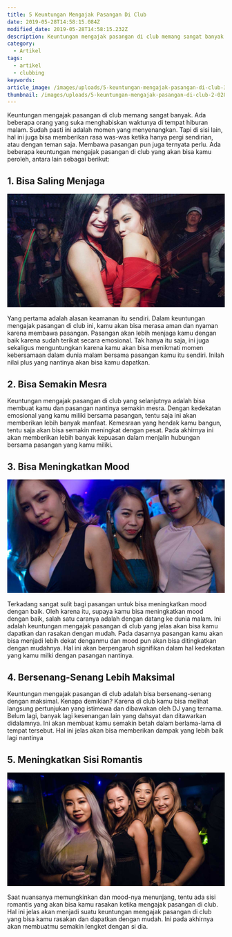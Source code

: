 ```yaml
---
title: 5 Keuntungan Mengajak Pasangan Di Club
date: 2019-05-28T14:58:15.084Z
modified_date: 2019-05-28T14:58:15.232Z
description: Keuntungan mengajak pasangan di club memang sangat banyak. Ada beberapa orang yang suka menghabiskan waktunya di tempat hiburan malam.
category:
  - Artikel
tags:
  - artikel
  - clubbing
keywords:
article_image: /images/uploads/5-keuntungan-mengajak-pasangan-di-club-3.jpg
thumbnail: /images/uploads/5-keuntungan-mengajak-pasangan-di-club-2-028.jpg
---
```

Keuntungan mengajak pasangan di club memang sangat banyak. Ada beberapa orang yang suka menghabiskan waktunya di tempat hiburan malam. Sudah pasti ini adalah momen yang menyenangkan. Tapi di sisi lain, hal ini juga bisa memberikan rasa was-was ketika hanya pergi sendirian, atau dengan teman saja. Membawa pasangan pun juga ternyata perlu. Ada beberapa keuntungan mengajak pasangan di club yang akan bisa kamu peroleh, antara lain sebagai berikut:



## 1. Bisa Saling Menjaga

![5 Keuntungan Mengajak Pasangan Di Club](/images/uploads/5-keuntungan-mengajak-pasangan-di-club-3.jpg)

Yang pertama adalah alasan keamanan itu sendiri. Dalam keuntungan mengajak pasangan di club ini, kamu akan bisa merasa aman dan nyaman karena membawa pasangan. Pasangan akan lebih menjaga kamu dengan baik karena sudah terikat secara emosional. Tak hanya itu saja, ini juga sekaligus menguntungkan karena kamu akan bisa menikmati momen kebersamaan dalam dunia malam bersama pasangan kamu itu sendiri. Inilah nilai plus yang nantinya akan bisa kamu dapatkan.



## 2. Bisa Semakin Mesra

Keuntungan mengajak pasangan di club yang selanjutnya adalah bisa membuat kamu dan pasangan nantinya semakin mesra. Dengan kedekatan emosional yang kamu miliki bersama pasangan, tentu saja ini akan memberikan lebih banyak manfaat. Kemesraan yang hendak kamu bangun, tentu saja akan bisa semakin meningkat dengan pesat. Pada akhirnya ini akan memberikan lebih banyak kepuasan dalam menjalin hubungan bersama pasangan yang kamu miliki.



## 3. Bisa Meningkatkan Mood

![5 Keuntungan Mengajak Pasangan Di Club](/images/uploads/5-keuntungan-mengajak-pasangan-di-club-2.jpg)

Terkadang sangat sulit bagi pasangan untuk bisa meningkatkan mood dengan baik. Oleh karena itu, supaya kamu bisa meningkatkan mood dengan baik, salah satu caranya adalah dengan datang ke dunia malam. Ini adalah keuntungan mengajak pasangan di club yang jelas akan bisa kamu dapatkan dan rasakan dengan mudah. Pada dasarnya pasangan kamu akan bisa menjadi lebih dekat denganmu dan mood pun akan bisa ditingkatkan dengan mudahnya. Hal ini akan berpengaruh signifikan dalam hal kedekatan yang kamu milki dengan pasangan nantinya.



## 4. Bersenang-Senang Lebih Maksimal

Keuntungan mengajak pasangan di club adalah bisa bersenang-senang dengan maksimal. Kenapa demikian? Karena di club kamu bisa melihat langsung pertunjukan yang istimewa dan dibawakan oleh DJ yang ternama. Belum lagi, banyak lagi kesenangan lain yang dahsyat dan ditawarkan didalamnya. Ini akan membuat kamu semakin betah dalam berlama-lama di tempat tersebut. Hal ini jelas akan bisa memberikan dampak yang lebih baik lagi nantinya



## 5. Meningkatkan Sisi Romantis

![5 Keuntungan Mengajak Pasangan Di Club](/images/uploads/5-keuntungan-mengajak-pasangan-di-club-1.jpg)

Saat nuansanya memungkinkan dan mood-nya menunjang, tentu ada sisi romantis yang akan bisa kamu rasakan ketika mengajak pasangan di club. Hal ini jelas akan menjadi suatu keuntungan mengajak pasangan di club yang bisa kamu rasakan dan dapatkan dengan mudah. Ini pada akhirnya akan membuatmu semakin lengket dengan si dia.
